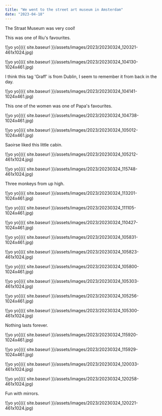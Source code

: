 ```yaml
---
title: "We went to the street art museum in Amsterdam"
date: "2023-04-18"
---
```


The Straat Museum was very cool!

This was one of Riu's favourites.

![yo yo]({{ site.baseurl }}/assets/images/2023/20230324_120321-461x1024.jpg)

![yo yo]({{ site.baseurl }}/assets/images/2023/20230324_104130-1024x461.jpg)

I think this tag 'Graff' is from Dublin, I seem to remember it from back in the day.

![yo yo]({{ site.baseurl }}/assets/images/2023/20230324_104141-1024x461.jpg)

This one of the women was one of Papa's favourites.

![yo yo]({{ site.baseurl }}/assets/images/2023/20230324_104738-1024x461.jpg)

![yo yo]({{ site.baseurl }}/assets/images/2023/20230324_105012-1024x461.jpg)

Saoirse liked this little cabin.

![yo yo]({{ site.baseurl }}/assets/images/2023/20230324_105212-461x1024.jpg)

![yo yo]({{ site.baseurl }}/assets/images/2023/20230324_115748-461x1024.jpg)

Three monkeys from up high.

![yo yo]({{ site.baseurl }}/assets/images/2023/20230324_113201-1024x461.jpg)

![yo yo]({{ site.baseurl }}/assets/images/2023/20230324_111105-1024x461.jpg)

![yo yo]({{ site.baseurl }}/assets/images/2023/20230324_110427-1024x461.jpg)

![yo yo]({{ site.baseurl }}/assets/images/2023/20230324_105831-1024x461.jpg)

![yo yo]({{ site.baseurl }}/assets/images/2023/20230324_105823-461x1024.jpg)

![yo yo]({{ site.baseurl }}/assets/images/2023/20230324_105800-1024x461.jpg)

![yo yo]({{ site.baseurl }}/assets/images/2023/20230324_105303-461x1024.jpg)

![yo yo]({{ site.baseurl }}/assets/images/2023/20230324_105256-1024x461.jpg)

![yo yo]({{ site.baseurl }}/assets/images/2023/20230324_105300-461x1024.jpg)

Nothing lasts forever.

![yo yo]({{ site.baseurl }}/assets/images/2023/20230324_115920-1024x461.jpg)

![yo yo]({{ site.baseurl }}/assets/images/2023/20230324_115929-1024x461.jpg)

![yo yo]({{ site.baseurl }}/assets/images/2023/20230324_120033-461x1024.jpg)

![yo yo]({{ site.baseurl }}/assets/images/2023/20230324_120258-461x1024.jpg)

Fun with mirrors.

![yo yo]({{ site.baseurl }}/assets/images/2023/20230324_120221-461x1024.jpg)

